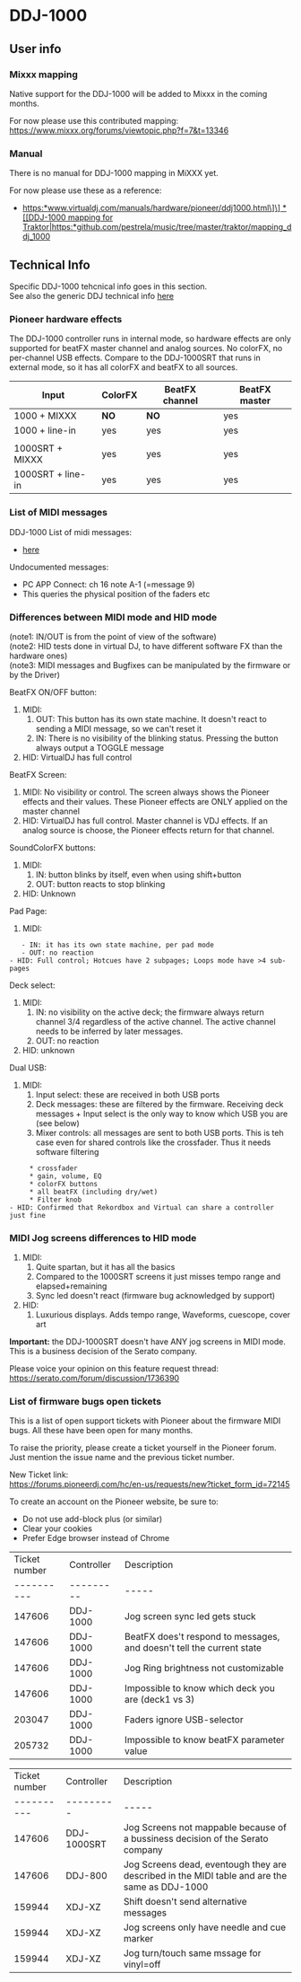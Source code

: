 # DDJ-1000

## User info

### Mixxx mapping

Native support for the DDJ-1000 will be added to Mixxx in the coming
months.

For now please use this contributed mapping:
<https://www.mixxx.org/forums/viewtopic.php?f=7&t=13346>

### Manual

There is no manual for DDJ-1000 mapping in MiXXX yet.

For now please use these as a reference:

  - [https:*www.virtualdj.com/manuals/hardware/pioneer/ddj1000.html\]\]
    \* \[\[DDJ-1000 mapping for
    Traktor|https:*github.com/pestrela/music/tree/master/traktor/mapping\_ddj\_1000](DDJ-1000%20for%20Virtual%20DJ)

## Technical Info

Specific DDJ-1000 tehcnical info goes in this section.  
See also the generic DDJ technical info [here](ddj_technical_info)

### Pioneer hardware effects

The DDJ-1000 controller runs in internal mode, so hardware effects are
only supported for beatFX master channel and analog sources. No colorFX,
no per-channel USB effects. Compare to the DDJ-1000SRT that runs in
external mode, so it has all colorFX and beatFX to all sources.

| Input             | ColorFX | BeatFX channel | BeatFX master |
| ----------------- | ------- | -------------- | ------------- |
| 1000 + MIXXX      | **NO**  | **NO**         | yes           |
| 1000 + line-in    | yes     | yes            | yes           |
|                   |         |                |               |
| 1000SRT + MIXXX   | yes     | yes            | yes           |
| 1000SRT + line-in | yes     | yes            | yes           |

### List of MIDI messages

DDJ-1000 List of midi messages:

  - [here](https://github.com/pestrela/music/blob/master/ddj/1%20MIDI%20codes/DDJ-1000RB%20-%20MIDI%20Messages.pdf)

Undocumented messages:

  - PC APP Connect: ch 16 note A-1 (=message 9)
  - This queries the physical position of the faders etc

### Differences between MIDI mode and HID mode

(note1: IN/OUT is from the point of view of the software)  
(note2: HID tests done in virtual DJ, to have different software FX than
the hardware ones)  
(note3: MIDI messages and Bugfixes can be manipulated by the firmware or
by the Driver)

BeatFX ON/OFF button:

1.  MIDI:
    1.  OUT: This button has its own state machine. It doesn't react to
        sending a MIDI message, so we can't reset it
    2.  IN: There is no visibility of the blinking status. Pressing the
        button always output a TOGGLE message
2.  HID: VirtualDJ has full control

BeatFX Screen:

1.  MIDI: No visibility or control. The screen always shows the Pioneer
    effects and their values. These Pioneer effects are ONLY applied on
    the master channel
2.  HID: VirtualDJ has full control. Master channel is VDJ effects. If
    an analog source is choose, the Pioneer effects return for that
    channel.

SoundColorFX buttons:

1.  MIDI: 
    1.  IN: button blinks by itself, even when using shift+button 
    2.  OUT: button reacts to stop blinking
2.  HID: Unknown

Pad Page:

1.  MIDI: 

<!-- end list -->

``` 
   - IN: it has its own state machine, per pad mode
   - OUT: no reaction
- HID: Full control; Hotcues have 2 subpages; Loops mode have >4 sub-pages  
```

Deck select:

1.  MIDI: 
    1.  IN: no visibility on the active deck; the firmware always return
        channel 3/4 regardless of the active channel. The active channel
        needs to be inferred by later messages.
    2.  OUT: no reaction
2.  HID: unknown 

Dual USB:

1.  MIDI:
    1.  Input select: these are received in both USB ports
    2.  Deck messages: these are filtered by the firmware. Receiving
        deck messages + Input select is the only way to know which USB
        you are (see below)
    3.  Mixer controls: all messages are sent to both USB ports. This is
        teh case even for shared controls like the crossfader. Thus it
        needs software filtering

<!-- end list -->

``` 
     * crossfader
     * gain, volume, EQ
     * colorFX buttons
     * all beatFX (including dry/wet)
     * Filter knob
- HID: Confirmed that Rekordbox and Virtual can share a controller just fine

```

### MIDI Jog screens differences to HID mode

1.  MIDI:
    1.  Quite spartan, but it has all the basics
    2.  Compared to the 1000SRT screens it just misses tempo range and
        elapsed+remaining
    3.  Sync led doesn't react (firmware bug acknowledged by support)
2.  HID:
    1.  Luxurious displays. Adds tempo range, Waveforms, cuescope, cover
        art 

**Important:** the DDJ-1000SRT doesn't have ANY jog screens in MIDI
mode. This is a business decision of the Serato company.

Please voice your opinion on this feature request thread:
<https://serato.com/forum/discussion/1736390>

### List of firmware bugs open tickets

This is a list of open support tickets with Pioneer about the firmware
MIDI bugs. All these have been open for many months.

To raise the priority, please create a ticket yourself in the Pioneer
forum. Just mention the issue name and the previous ticket number.

New Ticket link:  
<https://forums.pioneerdj.com/hc/en-us/requests/new?ticket_form_id=72145>

To create an account on the Pioneer website, be sure to:

  - Do not use add-block plus (or similar)
  - Clear your cookies
  - Prefer Edge browser instead of Chrome

|               |            |                                                                       |
| ------------- | ---------- | --------------------------------------------------------------------- |
| Ticket number | Controller | Description                                                           |
| \----------   | \--------- | \-----                                                                |
| 147606        | DDJ-1000   | Jog screen sync led gets stuck                                        |
| 147606        | DDJ-1000   | BeatFX does't respond to messages, and doesn't tell the current state |
| 147606        | DDJ-1000   | Jog Ring brightness not customizable                                  |
| 147606        | DDJ-1000   | Impossible to know which deck you are (deck1 vs 3)                    |
| 203047        | DDJ-1000   | Faders ignore USB-selector                                            |
| 205732        | DDJ-1000   | Impossible to know beatFX parameter value                             |

|               |             |                                                                                               |
| ------------- | ----------- | --------------------------------------------------------------------------------------------- |
| Ticket number | Controller  | Description                                                                                   |
| \----------   | \---------  | \-----                                                                                        |
| 147606        | DDJ-1000SRT | Jog Screens not mappable because of a bussiness decision of the Serato company                |
| 147606        | DDJ-800     | Jog Screens dead, eventough they are described in the MIDI table and are the same as DDJ-1000 |
| 159944        | XDJ-XZ      | Shift doesn't send alternative messages                                                       |
| 159944        | XDJ-XZ      | Jog screens only have needle and cue marker                                                   |
| 159944        | XDJ-XZ      | Jog turn/touch same mssage for vinyl=off                                                      |
